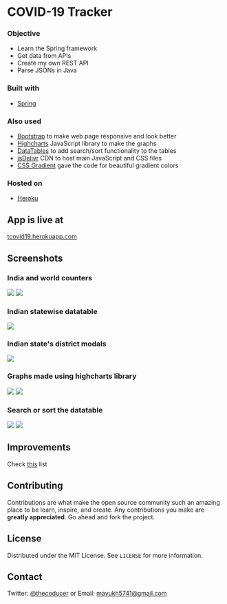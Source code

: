 # COVID-19 Tracker

### Objective
* Learn the Spring framework
* Get data from APIs
* Create my own REST API
* Parse JSONs in Java

### Built with
* [Spring](https://spring.io/)

### Also used
* [Bootstrap](https://getbootstrap.com/) to make web page responsive and look better
* [Highcharts](http://www.highcharts.com/) JavaScript library to make the graphs
* [DataTables](https://datatables.net/) to add search/sort functionality to the tables
* [jsDelivr](https://www.jsdelivr.com/) CDN to host main JavaScript and CSS files
* [CSS Gradient](https://cssgradient.io/swatches/) gave the code for beautiful gradient colors

### Hosted on
* [Heroku](https://www.heroku.com/)

## App is live at
[tcovid19.herokuapp.com](http://tcovid19.herokuapp.com/)

## Screenshots
### India and world counters
![](https://raw.githubusercontent.com/thecoducer/covid19-tracker/master/screenshots/india-counters.png)
![](https://raw.githubusercontent.com/thecoducer/covid19-tracker/master/screenshots/world-counters.png)
### Indian statewise datatable
![](https://raw.githubusercontent.com/thecoducer/covid19-tracker/master/screenshots/india-state-table.png)
### Indian state's district modals
![](https://raw.githubusercontent.com/thecoducer/covid19-tracker/master/screenshots/district-modal.png)
### Graphs made using highcharts library
![](https://raw.githubusercontent.com/thecoducer/covid19-tracker/master/screenshots/india-graphs.png)
![](https://raw.githubusercontent.com/thecoducer/covid19-tracker/master/screenshots/world-graphs.png)
### Search or sort the datatable
![](https://raw.githubusercontent.com/thecoducer/covid19-tracker/master/screenshots/search-state.png)
![](https://raw.githubusercontent.com/thecoducer/covid19-tracker/master/screenshots/world-table.png)

## Improvements
Check [this]() list

## Contributing
Contributions are what make the open source community such an amazing place to be learn, inspire, and create. Any contributions you make are **greatly appreciated**. Go ahead and fork the project.

## License
Distributed under the MIT License. See `LICENSE` for more information.

## Contact
Twitter: [@thecoducer](https://twitter.com/thecoducer) or Email: [mayukh5741@gmail.com](mailto:mayukh5741@gmail.com)
